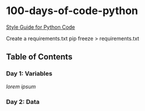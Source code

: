 # 100-days-of-code-python

[Style Guide for Python Code](https://peps.python.org/pep-0008/)

Create a requirements.txt pip freeze > requirements.txt

## Table of Contents

### Day 1: Variables

_lorem ipsum_

### Day 2: Data
